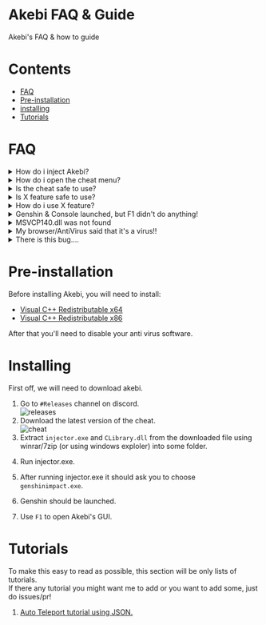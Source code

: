 # Akebi FAQ & Guide
 Akebi's FAQ & how to guide

# Contents
- [FAQ](#faq)
- [Pre-installation](#pre-installation)
- [installing](#installing)
- [Tutorials](#tutorials)

# FAQ
<details><summary>How do i inject Akebi?</summary>
Go to installation section.
</details>
<details><summary>How do i open the cheat menu?</summary>
<h1>F1</h1>
</details>
<details><summary>Is the cheat safe to use?</summary>
<b>By Injecting Akebi, you are breaking Mihoyo's TOS. If you don't want to get banned, don't use cheats.</b>
</details>
<details><summary>Is X feature safe to use?</summary>
People generally had different results when using a certain feature. anything with orange text next to it is risky to use.
</details>
<details><summary>How do i use X feature?</summary>
Check out the (?) next to the cheat option! <br> 
<img src="https://i.imgur.com/QGej2bv.png"/> <br>
Or you could check out the tutorial Section for spesific features.
</details>
<details><summary>Genshin & Console launched, but F1 didn't do anything!</summary>
Try disabling overlays like:
<ul>
<li>Geforce Experience</li>
<li>Discord Overlay</li>
<li>AMD monitor</li>
<li>Xbox Game Bar</li>
<li>Steam Overlay</li>
<li>RivaTuner(MSI AfterBurner Overlay)</li>
</ul>
</details>
<details><summary>MSVCP140.dll was not found</summary>
Install <a href="https://aka.ms/vs/19/release/vc_redist.x64.exe">Visual C++ Redistributable x64</a> and <a href="https://aka.ms/vs/19/release/vc_redist.x86.exe">Visual C++ Redistributable x86</a>. Reboot and try again.
</details>
<details><summary>My browser/AntiVirus said that it's a virus!!</summary>
Disable your Anti Virus software.  
Akebi works by editing program memory...thats also what some viruses do.
</details>
<details><summary>There is this bug....</summary>
Go to #Support
</details>

# Pre-installation
Before installing Akebi, you will need to install: 
- [Visual C++ Redistributable x64](https://aka.ms/vs/17/release/vc_redist.x64.exe) 
- [Visual C++ Redistributable x86](https://aka.ms/vs/17/release/vc_redist.x86.exe)

After that you'll need to disable your anti virus software.
<!-- add more info on this. -->

# Installing
First off, we will need to download akebi.
1. Go to `#Releases` channel on discord.  
![releases](https://i.imgur.com/aidoauS.png)
2. Download the latest version of the cheat.  
![cheat](https://i.imgur.com/KzTgKe7.png)
3. Extract `injector.exe` and `CLibrary.dll` from the downloaded file using winrar/7zip (or using windows exploler) into some folder.
<!-- image here -->
4. Run injector.exe.
<!-- image of injector.exe -->
5. After running injector.exe it should ask you to choose `genshinimpact.exe`. 
<!-- image of genshinimpact.exe being choosed on the popup -->
6. Genshin should be launched.
<!-- Image of injected genshin  -->
7. Use `F1` to open Akebi's GUI.

<!-- Linux tutorial -->

# Tutorials
To make this easy to read as possible, this section will be only lists of tutorials.  
If there any tutorial you might want me to add or you want to add some, just do issues/pr!
  
1. [Auto Teleport tutorial using JSON.](https://github.com/AndreasYNY/Akebi-FAQ/blob/main/AutoTeleport.md)